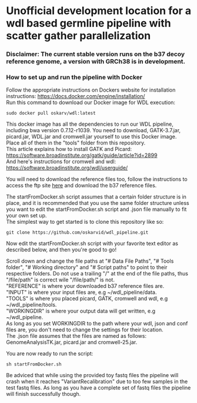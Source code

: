 # Unofficial development location for a wdl based germline pipeline with scatter gather parallelization

### Disclaimer: The current stable version runs on the b37 decoy reference genome, a version with GRCh38 is in development.

### How to set up and run the pipeline with Docker  
Follow the appropriate instructions on Dockers website for installation instructions: https://docs.docker.com/engine/installation/  
Run this command to download our Docker image for WDL execution:  
```
sudo docker pull oskarv/wdl:latest
```
This docker image has all the dependencies to run our WDL pipeline, including bwa version 0.7.12-r1039. You need to download, GATK-3.7.jar, picard.jar, WDL.jar and cromwell.jar yourself to use this Docker image. Place all of them in the "tools" folder from this repository.  
This article explains how to install GATK and Picard: https://software.broadinstitute.org/gatk/guide/article?id=2899  
And here's instructions for cromwell and wdl: https://software.broadinstitute.org/wdl/userguide/  

You will need to download the reference files too, follow the instructions to access the ftp site [here](https://software.broadinstitute.org/gatk/download/bundle) and download the b37 reference files.

The startFromDocker.sh script assumes that a certain folder structure is in place, and it is recommended that you use the same folder structure unless you want to edit the startFromDocker.sh script and .json file manually to fit your own set up.  
The simplest way to get started is to clone this repository like so:
```
git clone https://github.com/oskarvid/wdl_pipeline.git
```
Now edit the startFromDocker.sh script with your favorite text editor as described below, and then you're good to go!  

Scroll down and change the file paths at "# Data File Paths", "# Tools folder", "# Working directory" and "# Script paths" to point to their respective folders. Do not use a trailing "/" at the end of the file paths, thus "/file/path" is correct wile "/file/path/" is not.  
"REFERENCE" is where your downloaded b37 reference files are.  
"INPUT" is where your input files are, e.g ~/wdl_pipeline/data.  
"TOOLS" is where you placed picard, GATK, cromwell and wdl, e.g ~/wdl_pipeline/tools.  
"WORKINGDIR" is where your output data will get written, e.g ~/wdl_pipeline.  
As long as you set WORKINGDIR to the path where your wdl, json and conf files are, you don't need to change the settings for their location.  
The .json file assumes that the files are named as follows: GenomeAnalysisTK.jar, picard.jar and cromwell-25.jar.  

You are now ready to run the script:  
```
sh startFromDocker.sh
```
Be adviced that while using the provided toy fastq files the pipeline will crash when it reaches "VariantRecalibration" due to too few samples in the test fastq files. As long as you have a complete set of fastq files the pipeline will finish successfully though.  
